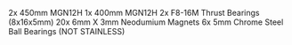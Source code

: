 2x 450mm MGN12H
1x 400mm MGN12H
2x F8-16M Thrust Bearings (8x16x5mm)
20x 6mm X 3mm Neodumium Magnets
6x 5mm Chrome Steel Ball Bearings (NOT STAINLESS)
